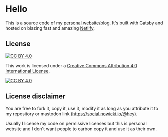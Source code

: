 # Hello

This is a source code of my [personal website/blog](https://nowicki.io). It's built with [Gatsby](https://www.gatsbyjs.com)
and hosted on blazing fast and amazing [Netlify](https://www.netlify.com).

## License

[![CC BY 4.0][cc-by-shield]][cc-by]

This work is licensed under a
[Creative Commons Attribution 4.0 International License][cc-by].

[![CC BY 4.0][cc-by-image]][cc-by]

[cc-by]: http://creativecommons.org/licenses/by/4.0/
[cc-by-image]: https://i.creativecommons.org/l/by/4.0/88x31.png
[cc-by-shield]: https://img.shields.io/badge/License-CC%20BY%204.0-lightgrey.svg

## License disclaimer

You are free to fork it, copy it, use it, modify it as long as you attribute it to my repository or mastodon link (https://social.nowicki.io/@hey).

Usually I license my code on permissive licenses but this is personal website and I don't want people to carbon copy it and use it as their own.
